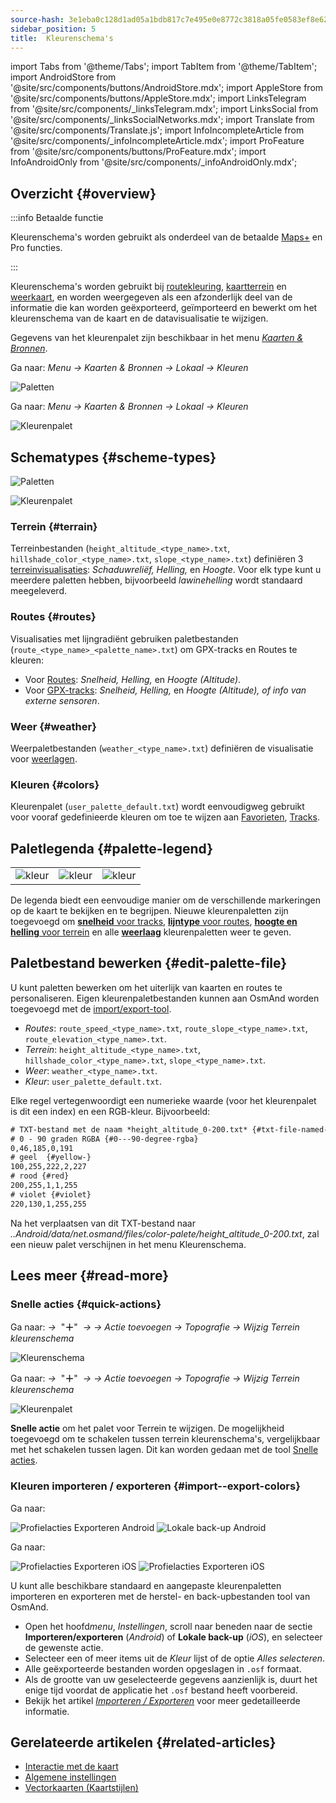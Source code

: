 ```yaml
---
source-hash: 3e1eba0c128d1ad05a1bdb817c7e495e0e8772c3818a05fe0583ef8e6277b1c5
sidebar_position: 5
title:  Kleurenschema's
---
```


import Tabs from '@theme/Tabs';
import TabItem from '@theme/TabItem';
import AndroidStore from '@site/src/components/buttons/AndroidStore.mdx';
import AppleStore from '@site/src/components/buttons/AppleStore.mdx';
import LinksTelegram from '@site/src/components/_linksTelegram.mdx';
import LinksSocial from '@site/src/components/_linksSocialNetworks.mdx';
import Translate from '@site/src/components/Translate.js';
import InfoIncompleteArticle from '@site/src/components/_infoIncompleteArticle.mdx';
import ProFeature from '@site/src/components/buttons/ProFeature.mdx';
import InfoAndroidOnly from '@site/src/components/_infoAndroidOnly.mdx';


## Overzicht {#overview}

:::info Betaalde functie

Kleurenschema's worden gebruikt als onderdeel van de betaalde [Maps+](../purchases/index.md) en Pro <ProFeature /> functies.  

:::

Kleurenschema's worden gebruikt bij [routekleuring](#routes), [kaartterrein](#terrain) en [weerkaart](#weather), en worden weergegeven als een afzonderlijk deel van de informatie die kan worden geëxporteerd, geïmporteerd en bewerkt om het kleurenschema van de kaart en de datavisualisatie te wijzigen.

Gegevens van het kleurenpalet zijn beschikbaar in het menu [*Kaarten & Bronnen*](../personal/maps-resources.md#local-menu).

<Tabs groupId="operating-systems" queryString="current-os">

<TabItem value="android" label="Android">

Ga naar: *Menu → Kaarten & Bronnen → Lokaal → Kleuren*

![Paletten](@site/static/img/personal/color-schemes/colors.png)

</TabItem>

<TabItem value="ios" label="iOS">

Ga naar: *Menu → Kaarten & Bronnen → Lokaal → Kleuren*

![Kleurenpalet](@site/static/img/personal/color-schemes/color_palette_ios.png)

</TabItem>

</Tabs>


## Schematypes {#scheme-types}

<Tabs groupId="operating-systems" queryString="current-os">

<TabItem value="android" label="Android">

![Paletten](@site/static/img/personal/color-schemes/palette.png)

</TabItem>

<TabItem value="ios" label="iOS">

![Kleurenpalet](@site/static/img/personal/color-schemes/color_altitude.png)

</TabItem>

</Tabs>


### Terrein {#terrain}

Terreinbestanden (`height_altitude_<type_name>.txt`, `hillshade_color_<type_name>.txt`, `slope_<type_name>.txt`) definiëren 3 [terreinvisualisaties](../plugins/topography.md#hillshade-slope-and-altitude-layers): *Schaduwreliëf, Helling,* en *Hoogte*. Voor elk type kunt u meerdere paletten hebben, bijvoorbeeld *lawinehelling* wordt standaard meegeleverd.

### Routes {#routes}

Visualisaties met lijngradiënt gebruiken paletbestanden (`route_<type_name>_<palette_name>.txt`) om GPX-tracks en Routes te kleuren:

- Voor [Routes](../navigation/guidance/map-during-navigation.md#color): *Snelheid, Helling,* en *Hoogte (Altitude)*.
- Voor [GPX-tracks](../map/tracks/appearance#track-colors-in-gpx-files): *Snelheid, Helling,* en *Hoogte (Altitude), of info van externe sensoren*.

### Weer {#weather}

Weerpaletbestanden (`weather_<type_name>.txt`) definiëren de visualisatie voor [weerlagen](../plugins/weather.md#weather-layers).

### Kleuren {#colors}

Kleurenpalet (`user_palette_default.txt`) wordt eenvoudigweg gebruikt voor vooraf gedefinieerde kleuren om toe te wijzen aan [Favorieten](./favorites.md), [Tracks](./tracks/).


## Paletlegenda {#palette-legend}

<table class="image">
    <tr>
        <td><img src={require('@site/static/img/personal/color-schemes/legend.png').default} alt="kleur"/></td>
        <td><img src={require('@site/static/img/personal/color-schemes/legend_1.png').default} alt="kleur"/></td>
        <td><img src={require('@site/static/img/personal/color-schemes/legend_2.png').default} alt="kleur"/></td>
    </tr>
</table>


De legenda biedt een eenvoudige manier om de verschillende markeringen op de kaart te bekijken en te begrijpen. Nieuwe kleurenpaletten zijn toegevoegd om [**snelheid** voor tracks](../map/tracks/appearance#track-colors-in-gpx-files), [**lijntype** voor routes](../navigation/guidance/map-during-navigation.md#color), [**hoogte en helling** voor terrein](../plugins/topography.md#default-color-scheme) en alle [**weerlaag**](../plugins/weather.md#weather-layers) kleurenpaletten weer te geven.


## Paletbestand bewerken {#edit-palette-file}

U kunt paletten bewerken om het uiterlijk van kaarten en routes te personaliseren. Eigen kleurenpaletbestanden kunnen aan OsmAnd worden toegevoegd met de [import/export-tool](./import-export.md).

- *Routes*: `route_speed_<type_name>.txt`, `route_slope_<type_name>.txt`, `route_elevation_<type_name>.txt`.
- *Terrein*: `height_altitude_<type_name>.txt`, `hillshade_color_<type_name>.txt`, `slope_<type_name>.txt`.
- *Weer*: `weather_<type_name>.txt`.
- *Kleur*: `user_palette_default.txt`.

Elke regel vertegenwoordigt een numerieke waarde (voor het kleurenpalet is dit een index) en een RGB-kleur. Bijvoorbeeld:

```xml
# TXT-bestand met de naam *height_altitude_0-200.txt* {#txt-file-named-heightaltitude0-200txt}
# 0 - 90 graden RGBA {#0---90-degree-rgba}
0,46,185,0,191
# geel  {#yellow-}
100,255,222,2,227
# rood {#red}
200,255,1,1,255
# violet {#violet}
220,130,1,255,255

```

Na het verplaatsen van dit TXT-bestand naar *..Android/data/net.osmand/files/color-palete/height_altitude_0-200.txt*, zal een nieuw palet verschijnen in het menu Kleurenschema.


## Lees meer {#read-more}

### Snelle acties {#quick-actions}

<Tabs groupId="operating-systems" queryString="current-os">

<TabItem value="android" label="Android">

Ga naar: *<Translate ios="true" ids="shared_string_menu,layer_map_appearance,shared_string_buttons,custom_buttons"/> →*&nbsp;  "**＋**"  &nbsp;*→ <Translate ios="true" ids="add_button"/>*  *→ Actie toevoegen → Topografie → Wijzig Terrein kleurenschema*

![Kleurenschema](@site/static/img/widgets/color_scheme.png)

</TabItem>

<TabItem value="ios" label="iOS">

Ga naar: *<Translate ios="true" ids="shared_string_menu,layer_map_appearance,shared_string_buttons,custom_buttons"/> →*&nbsp;  "**＋**"  &nbsp;*→ <Translate ios="true" ids="add_button"/>*  *→ Actie toevoegen → Topografie → Wijzig Terrein kleurenschema*

![Kleurenpalet](@site/static/img/personal/color-schemes/color_scheme_qa_ios.png)

</TabItem>

</Tabs>

**Snelle actie** om het palet voor Terrein te wijzigen. De mogelijkheid toegevoegd om te schakelen tussen terrein kleurenschema's, vergelijkbaar met het schakelen tussen lagen. Dit kan worden gedaan met de tool [Snelle acties](../widgets/quick-action.md#configure-map).  


### Kleuren importeren / exporteren {#import--export-colors}

<Tabs groupId="operating-systems" queryString="current-os">

<TabItem value="android" label="Android">

Ga naar: *<Translate android="true" ids="shared_string_menu,shared_string_settings,import_export,export_to_file"/>*  

![Profielacties Exporteren Android](@site/static/img/personal/profiles/profile_actions_export_1_andr.png)   ![Lokale back-up Android](@site/static/img/personal/profiles/profile_actions_export_3_andr.png)

</TabItem>

<TabItem value="ios" label="iOS">

Ga naar: *<Translate ios="true" ids="shared_string_menu,shared_string_settings,local_backup,backup_into_file"/>*

![Profielacties Exporteren iOS](@site/static/img/personal/profiles/profile_actions_export_1_ios.png)    ![Profielacties Exporteren iOS](@site/static/img/personal/profiles/profile_actions_export_3_ios.png)

</TabItem>

</Tabs>

U kunt alle beschikbare standaard en aangepaste kleurenpaletten importeren en exporteren met de herstel- en back-upbestanden tool van OsmAnd.

- Open het hoofd*menu*, *Instellingen*, scroll naar beneden naar de sectie **Importeren/exporteren** (*Android*) of **Lokale back-up** (*iOS*), en selecteer de gewenste actie.
- Selecteer een of meer items uit de *Kleur* lijst of de optie *Alles selecteren*.
- Alle geëxporteerde bestanden worden opgeslagen in `.osf` formaat.
- Als de grootte van uw geselecteerde gegevens aanzienlijk is, duurt het enige tijd voordat de applicatie het `.osf` bestand heeft voorbereid.
- Bekijk het artikel [*Importeren / Exporteren*](../personal/import-export.md) voor meer gedetailleerde informatie.


## Gerelateerde artikelen {#related-articles}

- [Interactie met de kaart](../../user/map/interact-with-map.md)
- [Algemene instellingen](../../user/personal/global-settings.md)
- [Vectorkaarten (Kaartstijlen)](../../user/map/vector-maps.md)
